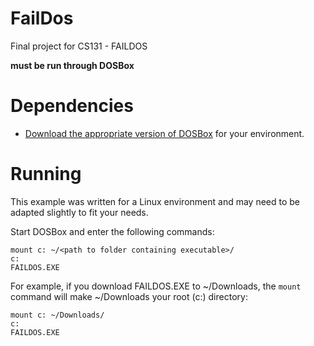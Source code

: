 # FailDos
Final project for CS131 - FAILDOS

**must be run through DOSBox**

# Dependencies
* [Download the appropriate version of DOSBox](https://www.dosbox.com/download.php?main=1) for your environment.

# Running
This example was written for a Linux environment and may need to be adapted slightly to fit your needs.

Start DOSBox and enter the following commands:

    mount c: ~/<path to folder containing executable>/
    c:
    FAILDOS.EXE

For example, if you download FAILDOS.EXE to ~/Downloads, the `mount` command will make ~/Downloads your root (c:) directory:

    mount c: ~/Downloads/
    c:
    FAILDOS.EXE

